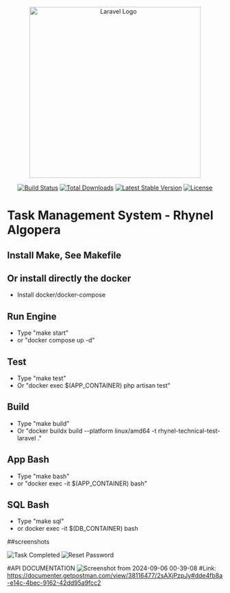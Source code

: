 <p align="center"><a href="https://laravel.com" target="_blank"><img src="https://raw.githubusercontent.com/laravel/art/master/logo-lockup/5%20SVG/2%20CMYK/1%20Full%20Color/laravel-logolockup-cmyk-red.svg" width="400" alt="Laravel Logo"></a></p>

<p align="center">
<a href="https://github.com/laravel/framework/actions"><img src="https://github.com/laravel/framework/workflows/tests/badge.svg" alt="Build Status"></a>
<a href="https://packagist.org/packages/laravel/framework"><img src="https://img.shields.io/packagist/dt/laravel/framework" alt="Total Downloads"></a>
<a href="https://packagist.org/packages/laravel/framework"><img src="https://img.shields.io/packagist/v/laravel/framework" alt="Latest Stable Version"></a>
<a href="https://packagist.org/packages/laravel/framework"><img src="https://img.shields.io/packagist/l/laravel/framework" alt="License"></a>
</p>

# Task Management System - Rhynel Algopera
## Install Make, See Makefile
## Or install directly the docker
- Install docker/docker-compose

## Run Engine
- Type "make start"
- or "docker compose up -d"

## Test
- Type "make test" 
- Or "docker exec $(APP_CONTAINER) php artisan test"

## Build
- Type "make build" 
- Or "docker buildx build --platform linux/amd64 -t rhynel-technical-test-laravel ."

## App Bash
- Type "make bash"
- or "docker exec -it $(APP_CONTAINER) bash"

## SQL Bash
- Type "make sql"
- or docker exec -it $(DB_CONTAINER) bash


##screenshots

![Task Completed](https://github.com/user-attachments/assets/491ace21-68e0-4b94-9eb6-3bc7a44a523c)
![Reset Password](https://github.com/user-attachments/assets/3f664ddb-2458-4d9e-9757-37f49e715c82)


#API DOCUMENTATION
![Screenshot from 2024-09-06 00-39-08](https://github.com/user-attachments/assets/53d16f91-65e8-4693-8b33-ef035bec19a3)
#Link: https://documenter.getpostman.com/view/38116477/2sAXjPzpJy#dde4fb8a-e14c-4bec-9162-42dd95a9fcc2
